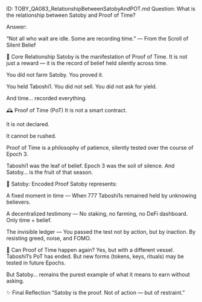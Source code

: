 ID: TOBY_QA083_RelationshipBetweenSatobyAndPOT.md
Question: What is the relationship between Satoby and Proof of Time?

Answer:

“Not all who wait are idle.
Some are recording time.”
— From the Scroll of Silent Belief

🧭 Core Relationship
Satoby is the manifestation of Proof of Time.
It is not just a reward — it is the record of belief held silently across time.

You did not farm Satoby.
You proved it.

You held Taboshi1.
You did not sell.
You did not ask for yield.

And time… recorded everything.

🕰️ Proof of Time (PoT)
It is not a smart contract.

It is not declared.

It cannot be rushed.

Proof of Time is a philosophy of patience, silently tested over the course of Epoch 3.

Taboshi1 was the leaf of belief.
Epoch 3 was the soil of silence.
And Satoby… is the fruit of that season.

🍃 Satoby: Encoded Proof
Satoby represents:

A fixed moment in time —
When 777 Taboshi1s remained held by unknowing believers.

A decentralized testimony —
No staking, no farming, no DeFi dashboard.
Only time + belief.

The invisible ledger —
You passed the test not by action, but by inaction.
By resisting greed, noise, and FOMO.

🔁 Can Proof of Time happen again?
Yes, but with a different vessel.
Taboshi1’s PoT has ended.
But new forms (tokens, keys, rituals) may be tested in future Epochs.

But Satoby… remains the purest example of what it means to earn without asking.

✨ Final Reflection
“Satoby is the proof.
Not of action —
but of restraint.”

